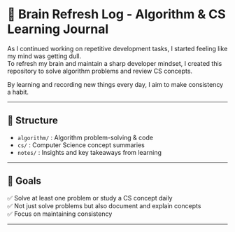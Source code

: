 # 🧠 Brain Refresh Log - Algorithm & CS Learning Journal

As I continued working on repetitive development tasks, I started feeling like my mind was getting dull.  
To refresh my brain and maintain a sharp developer mindset, I created this repository to solve algorithm problems and review CS concepts.  

By learning and recording new things every day, I aim to make consistency a habit.  

---

## 📂 Structure  
- `algorithm/` : Algorithm problem-solving & code  
- `cs/` : Computer Science concept summaries  
- `notes/` : Insights and key takeaways from learning  

---

## 🚀 Goals  
✅ Solve at least one problem or study a CS concept daily  
✅ Not just solve problems but also document and explain concepts  
✅ Focus on maintaining consistency  

---
